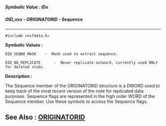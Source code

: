 ##### Symbolic Value : IDs
##### OID_xxx - ORIGINATORID - Sequence
---
```
#include <nsfdata.h>
```

**Symbolic Values :**

	OID_SEQNO_MASK	  -  Mask used to extract sequence.

	OID_NO_REPLICATE	  -  Never replicate outward, currently used ONLY for deleted stubs.


**Description :**

The Sequence member of the ORIGINATORID structure is a DWORD used to keep track of the most recent version of the note for replicated data purposes.  Sequence flags are represented in the high order WORD of the Sequence member.  Use these symbols to access the Sequence flags. 


**See Also :**
[ORIGINATORID](/domino-c-api-docs/reference/Data/ORIGINATORID)
---
